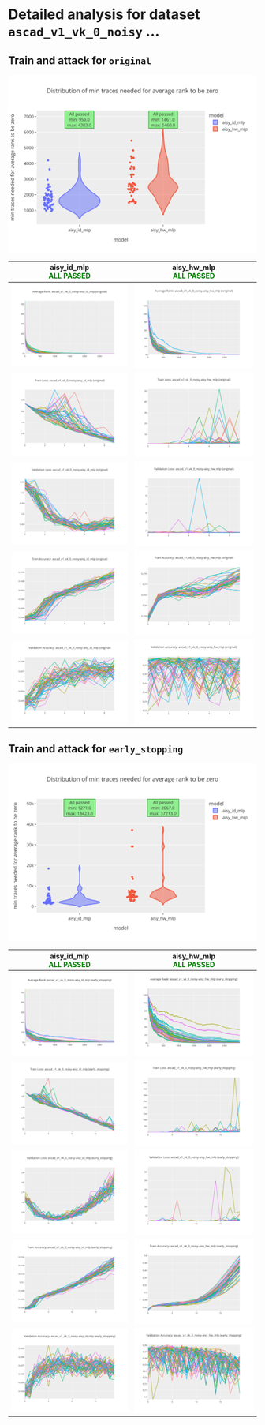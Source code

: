 
# Detailed analysis for dataset `ascad_v1_vk_0_noisy` ...


## Train and attack for `original`

![Distribution of min traces needed for average rank to be zero](../plots/original/ascad_v1_vk_0_noisy/violin.svg)

|aisy_id_mlp<br><span style='color:green'> **ALL PASSED** </span>|aisy_hw_mlp<br><span style='color:green'> **ALL PASSED** </span>|
|---|---|
|![Average Rank](../plots/original/ascad_v1_vk_0_noisy/aisy_id_mlp/average_rank.svg)|![Average Rank](../plots/original/ascad_v1_vk_0_noisy/aisy_hw_mlp/average_rank.svg)|
|![Train Loss](../plots/original/ascad_v1_vk_0_noisy/aisy_id_mlp/train_loss.svg)|![Train Loss](../plots/original/ascad_v1_vk_0_noisy/aisy_hw_mlp/train_loss.svg)|
|![Validation Loss](../plots/original/ascad_v1_vk_0_noisy/aisy_id_mlp/val_loss.svg)|![Validation Loss](../plots/original/ascad_v1_vk_0_noisy/aisy_hw_mlp/val_loss.svg)|
|![Train Accuracy](../plots/original/ascad_v1_vk_0_noisy/aisy_id_mlp/train_acc.svg)|![Train Accuracy](../plots/original/ascad_v1_vk_0_noisy/aisy_hw_mlp/train_acc.svg)|
|![Validation Accuracy](../plots/original/ascad_v1_vk_0_noisy/aisy_id_mlp/val_acc.svg)|![Validation Accuracy](../plots/original/ascad_v1_vk_0_noisy/aisy_hw_mlp/val_acc.svg)|

## Train and attack for `early_stopping`

![Distribution of min traces needed for average rank to be zero](../plots/early_stopping/ascad_v1_vk_0_noisy/violin.svg)

|aisy_id_mlp<br><span style='color:green'> **ALL PASSED** </span>|aisy_hw_mlp<br><span style='color:green'> **ALL PASSED** </span>|
|---|---|
|![Average Rank](../plots/early_stopping/ascad_v1_vk_0_noisy/aisy_id_mlp/average_rank.svg)|![Average Rank](../plots/early_stopping/ascad_v1_vk_0_noisy/aisy_hw_mlp/average_rank.svg)|
|![Train Loss](../plots/early_stopping/ascad_v1_vk_0_noisy/aisy_id_mlp/train_loss.svg)|![Train Loss](../plots/early_stopping/ascad_v1_vk_0_noisy/aisy_hw_mlp/train_loss.svg)|
|![Validation Loss](../plots/early_stopping/ascad_v1_vk_0_noisy/aisy_id_mlp/val_loss.svg)|![Validation Loss](../plots/early_stopping/ascad_v1_vk_0_noisy/aisy_hw_mlp/val_loss.svg)|
|![Train Accuracy](../plots/early_stopping/ascad_v1_vk_0_noisy/aisy_id_mlp/train_acc.svg)|![Train Accuracy](../plots/early_stopping/ascad_v1_vk_0_noisy/aisy_hw_mlp/train_acc.svg)|
|![Validation Accuracy](../plots/early_stopping/ascad_v1_vk_0_noisy/aisy_id_mlp/val_acc.svg)|![Validation Accuracy](../plots/early_stopping/ascad_v1_vk_0_noisy/aisy_hw_mlp/val_acc.svg)|